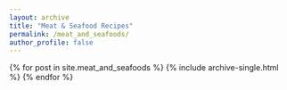 ```yaml
---
layout: archive
title: "Meat & Seafood Recipes"
permalink: /meat_and_seafoods/
author_profile: false
---
```


{% for post in site.meat_and_seafoods %}
  {% include archive-single.html %}
{% endfor %}

